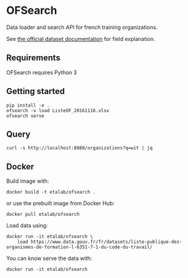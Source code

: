 # OFSearch

Data loader and search API for french training organizations.

See [the official dataset documentation][of-dataset] for field explanation.

## Requirements

OFSearch requires Python 3

## Getting started

```shell
pip install -e .
ofsearch -v load ListeOF_20161116.xlsx
ofsearch serve
```

## Query

```shell
curl -s http://localhost:8888/organizations?q=wit | jq
```

## Docker

Build image with:

```shell
docker build -t etalab/ofsearch .
```

or use the prebuilt image from Docker Hub:

```shell
docker pull etalab/ofsearch
```

Load data using:

```shell
docker run -it etalab/ofsearch \
    load https://www.data.gouv.fr/fr/datasets/liste-publique-des-organismes-de-formation-l-6351-7-1-du-code-du-travail/
```

You can know serve the data with:

```shell
docker run -it etalab/ofsearch
```


[of-dataset]: https://www.data.gouv.fr/fr/datasets/liste-publique-des-organismes-de-formation-l-6351-7-1-du-code-du-travail/
